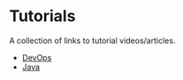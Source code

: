# Tutorials
A collection of links to tutorial videos/articles.
- [DevOps](/devops.md)
- [Java](/java.md)
